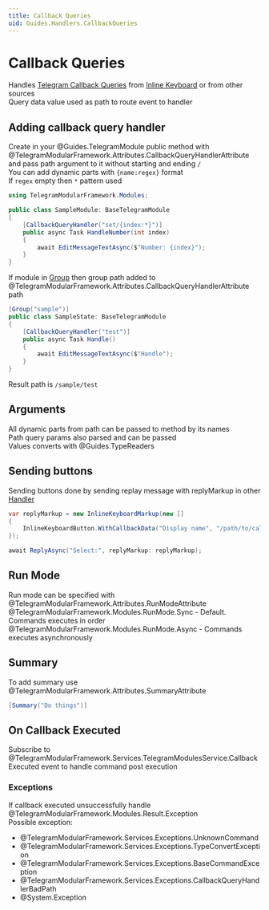 ```yaml
---
title: Callback Queries
uid: Guides.Handlers.CallbackQueries
---
```


# Callback Queries

Handles [Telegram Callback Queries](https://core.telegram.org/bots/api#callbackquery)
from [Inline Keyboard](https://telegrambots.github.io/book/2/reply-markup.html#callback-buttons)
or from other sources  
Query data value used as path to route event to handler

## Adding callback query handler

Create in your @Guides.TelegramModule public method
with @TelegramModularFramework.Attributes.CallbackQueryHandlerAttribute
and pass path argument to it without starting and ending `/`  
You can add dynamic parts with `{name:regex}` format  
If `regex` empty then `*` pattern used

```csharp
using TelegramModularFramework.Modules;

public class SampleModule: BaseTelegramModule
{
    [CallbackQueryHandler("set/{index:*}")]
    public async Task HandleNumber(int index)
    {
        await EditMessageTextAsync($"Number: {index}");
    }
}
```

If module in [Group](xref:TelegramModularFramework.Attributes.GroupAttribute)
then group path added to @TelegramModularFramework.Attributes.CallbackQueryHandlerAttribute path

```csharp
[Group("sample")]
public class SampleState: BaseTelegramModule
{
    [CallbackQueryHandler("test")]
    public async Task Handle()
    {
        await EditMessageTextAsync($"Handle");
    }
}
```
Result path is `/sample/test`

## Arguments

All dynamic parts from path can be passed to method by its names  
Path query params also parsed and can be passed   
Values converts with @Guides.TypeReaders

## Sending buttons

Sending buttons done by sending replay message with replyMarkup in
other [Handler](xref:Guides.Handlers.Introduction)
```csharp
var replyMarkup = new InlineKeyboardMarkup(new []
{
    InlineKeyboardButton.WithCallbackData("Display name", "/path/to/callback"),      
});

await ReplyAsync("Select:", replyMarkup: replyMarkup);
```

## Run Mode

Run mode can be specified with @TelegramModularFramework.Attributes.RunModeAttribute  
@TelegramModularFramework.Modules.RunMode.Sync - Default. Commands executes in order  
@TelegramModularFramework.Modules.RunMode.Async - Commands executes asynchronously

## Summary

To add summary use @TelegramModularFramework.Attributes.SummaryAttribute

```csharp
[Summary("Do things")]
```

## On Callback Executed

Subscribe to @TelegramModularFramework.Services.TelegramModulesService.CallbackExecuted event
to handle command post execution

### Exceptions

If callback executed unsuccessfully handle @TelegramModularFramework.Modules.Result.Exception  
Possible exception:

- @TelegramModularFramework.Services.Exceptions.UnknownCommand
- @TelegramModularFramework.Services.Exceptions.TypeConvertException
- @TelegramModularFramework.Services.Exceptions.BaseCommandException
- @TelegramModularFramework.Services.Exceptions.CallbackQueryHandlerBadPath
- @System.Exception